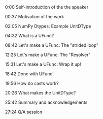 0:00 Self-introduction of the the speaker

00:37 Motivation of the work

02:05 NumPy Dtypes: Example UnitDType

04:32 What is a UFunc?

08:42 Let's make a UFunc: The "strided loop"

12:25 Let's make a UFunc: The "Resolver"

15:31 Let's make a UFunc: Wrap it up!

18:42 Done with UFunc!

18:56 How do casts work?

20:26 What makes the UnitDType?

25:42 Summary and acknowledgements

27:24 Q/A session
